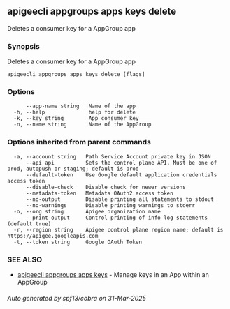 ## apigeecli appgroups apps keys delete

Deletes a consumer key for a AppGroup app

### Synopsis

Deletes a consumer key for a AppGroup app

```
apigeecli appgroups apps keys delete [flags]
```

### Options

```
      --app-name string   Name of the app
  -h, --help              help for delete
  -k, --key string        App consumer key
  -n, --name string       Name of the AppGroup
```

### Options inherited from parent commands

```
  -a, --account string   Path Service Account private key in JSON
      --api api          Sets the control plane API. Must be one of prod, autopush or staging; default is prod
      --default-token    Use Google default application credentials access token
      --disable-check    Disable check for newer versions
      --metadata-token   Metadata OAuth2 access token
      --no-output        Disable printing all statements to stdout
      --no-warnings      Disable printing warnings to stderr
  -o, --org string       Apigee organization name
      --print-output     Control printing of info log statements (default true)
  -r, --region string    Apigee control plane region name; default is https://apigee.googleapis.com
  -t, --token string     Google OAuth Token
```

### SEE ALSO

* [apigeecli appgroups apps keys](apigeecli_appgroups_apps_keys.md)	 - Manage keys in an App within an AppGroup

###### Auto generated by spf13/cobra on 31-Mar-2025
